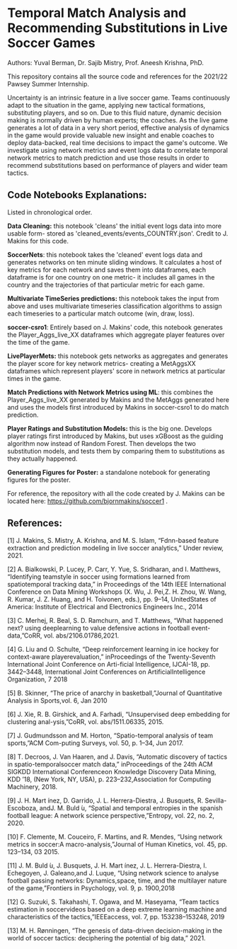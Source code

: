 # Temporal Match Analysis and Recommending Substitutions in Live Soccer Games

Authors:
Yuval Berman, Dr. Sajib Mistry, Prof. Aneesh Krishna, PhD.

This repository contains all the source code and references for the 2021/22 Pawsey Summer Internship.

Uncertainty is an intrinsic feature in a live soccer game. Teams continuously adapt to the situation in the game, applying new tactical formations, substituting players, and so on. Due to this fluid nature, dynamic decision making is normally driven by human experts; the coaches.
As the live game generates a lot of data in a very short period, effective analysis of dynamics in the game would provide valuable new insight and enable coaches to deploy data-backed, real time decisions to impact the game's outcome. 
We investigate using network metrics and event logs data to correlate temporal network metrics to match prediction and use those results in order to recommend substitutions based on performance of players and wider team tactics.

## Code Notebooks Explanations:

Listed in chronological order.

**Data Cleaning:** this notebook 'cleans' the initial event logs data into more usable form- stored as 'cleaned_events/events_COUNTRY.json'. Credit to J. Makins for this code.

**SoccerNets**: this notebook takes the 'cleaned' event logs data and generates networks on ten minute sliding windows. It calculates a host of key metrics for each network and saves them into dataframes, each dataframe is for one country on one metric- it includes all games in the country and the trajectories of that particular metric for each game.

**Multivariate TimeSeries predictions:** this notebook takes the input from above and uses multivariate timeseries classification algorithms to assign each timeseries to a particular match outcome (win, draw, loss).

**soccer-csro1**: Entirely based on J. Makins' code, this notebook generates the Player_Aggs_live_XX dataframes which aggregate player features over the time of the game.

**LivePlayerMets:** this notebook gets networks as aggregates and generates the player score for key network metrics- creating a MetAggsXX dataframes which represent players' score in network metrics at particular times in the game.

**Match Predictions with Network Metrics using ML**: this combines the Player_Aggs_live_XX generated by Makins and the MetAggs generated here and uses the models first introduced by Makins in soccer-csro1 to do match prediction.

**Player Ratings and Substitution Models:** this is the big one. Develops player ratings first introduced by Makins, but uses xGBoost as the guiding algorithm now instead of Random Forest. Then develops the two substitution models, and tests them by comparing them to substitutions as they actually happened.

**Generating Figures for Poster:** a standalone notebook for generating figures for the poster.

For reference, the repository with all the code created by J. Makins can be located here: https://github.com/bjornmakins/soccer1 . 

## References:

[1]  J.  Makins,  S.  Mistry,  A.  Krishna,  and  M.  S.  Islam,  “Fdnn-based  feature  extraction  and prediction modeling in live soccer analytics,” Under review, 2021.

[2] A. Bialkowski, P. Lucey, P. Carr, Y. Yue, S. Sridharan, and I. Matthews, “Identifying teamstyle in soccer using formations learned from spatiotemporal tracking data,” in Proceedings of  the  14th  IEEE  International  Conference  on  Data  Mining  Workshops (X.  Wu,  J.  Pei,Z. H. Zhou, W. Wang, R. Kumar, J. Z. Huang, and H. Toivonen, eds.), pp. 9–14, UnitedStates of America:  Institute of Electrical and Electronics Engineers Inc., 2014

[3]  C. Merhej, R. Beal, S. D. Ramchurn, and T. Matthews, “What happened next?  using deeplearning  to  value  defensive  actions  in  football  event-data,”CoRR,  vol.  abs/2106.01786,2021.

[4] G. Liu and O. Schulte, “Deep reinforcement learning in ice hockey for context-aware playerevaluation,” inProceedings of the Twenty-Seventh International Joint Conference on Arti-ficial  Intelligence,  IJCAI-18, pp. 3442–3448, International Joint Conferences on ArtificialIntelligence Organization, 7 2018

[5] B. Skinner, “The price of anarchy in basketball,”Journal of Quantitative Analysis in Sports,vol. 6, Jan 2010

[6] J. Xie, R. B. Girshick, and A. Farhadi, “Unsupervised deep embedding for clustering anal-ysis,”CoRR, vol. abs/1511.06335, 2015.

[7]  J. Gudmundsson and M. Horton, “Spatio-temporal analysis of team sports,”ACM  Com-puting Surveys, vol. 50, p. 1–34, Jun 2017.

[8] T. Decroos, J. Van Haaren, and J. Davis, “Automatic discovery of tactics in spatio-temporalsoccer  match  data,”  inProceedings  of  the  24th  ACM  SIGKDD  International  Conferenceon  Knowledge  Discovery    Data  Mining,  KDD  ’18,  (New  York,  NY,  USA),  p.  223–232,Association for Computing Machinery, 2018.

[9] J. H. Mart ́ınez, D. Garrido, J. L. Herrera-Diestra, J. Busquets, R. Sevilla-Escoboza, andJ. M. Buld ́u,  “Spatial and temporal entropies in the spanish football league:  A network science perspective,”Entropy, vol. 22, no. 2, 2020.

[10] F. Clemente, M. Couceiro, F. Martins, and R. Mendes, “Using network metrics in soccer:A macro-analysis,”Journal of Human Kinetics, vol. 45, pp. 123–134, 03 2015.

[11] J. M. Buld ́u, J. Busquets, J. H. Mart ́ınez, J. L. Herrera-Diestra, I. Echegoyen, J. Galeano,and  J.  Luque,  “Using  network  science  to  analyse  football  passing  networks:   Dynamics,space, time, and the multilayer nature of the game,”Frontiers in Psychology, vol. 9, p. 1900,2018

[12]  G. Suzuki, S. Takahashi, T. Ogawa, and M. Haseyama, “Team tactics estimation in soccervideos based on a deep extreme learning machine and characteristics of the tactics,”IEEEaccess, vol. 7, pp. 153238–153248, 2019

[13] M. H. Rønningen, “The genesis of data-driven decision-making in the world of soccer tactics:  deciphering the potential of big data,” 2021.
